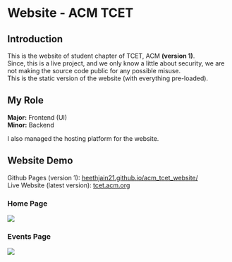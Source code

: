 # Website - ACM TCET 

## Introduction

This is the website of student chapter of TCET, ACM <b>(version 1)</b>. <br>
Since, this is a live project, and we only know a little about security, we are not making the source code public for any possible misuse. <br>
This is the static version of the website (with everything pre-loaded).

## My Role
<b>Major:</b> Frontend (UI) <br>
<b>Minor:</b> Backend

I also managed the hosting platform for the website.

## Website Demo

Github Pages (version 1): <a href="https://heethjain21.github.io/acm_tcet_website/">heethjain21.github.io/acm_tcet_website/</a> <br>
Live Website (latest version): <a href="https://tcet.acm.org">tcet.acm.org</a>

### Home Page
![](demo/home_page.gif)

### Events Page
![](demo/events_page.gif)

